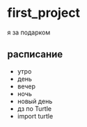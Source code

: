 # first_project
я за подарком

## расписание
- утро
- день
- вечер
- ночь
- новый день
- дз по Turtle 
- import turtle






